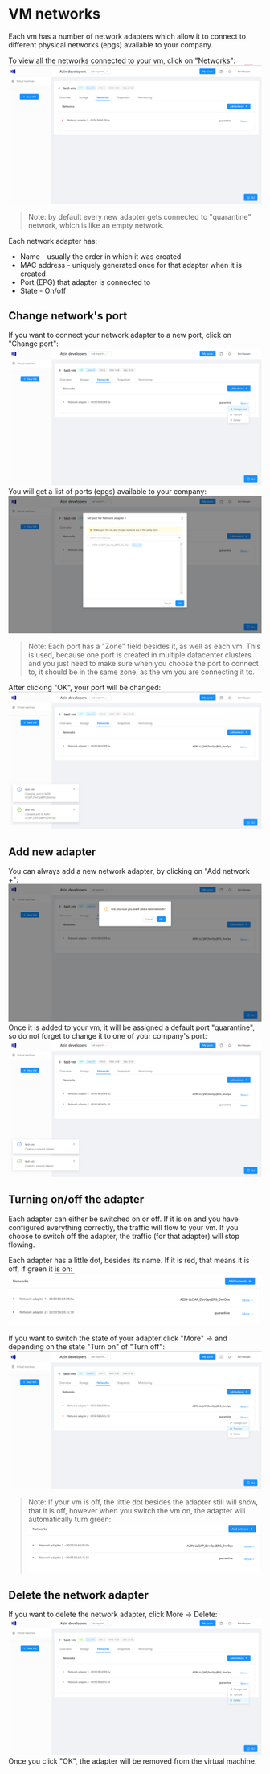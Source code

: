 # VM networks
Each vm has a number of network adapters which allow it to connect to different physical networks (epgs) available to your company.

To view all the networks connected to your vm, click on "Networks":
![Networks](./images/networks/networks.png)
> Note: by default every new adapter gets connected to "quarantine" network, which is like an empty network.

Each network adapter has:
- Name - usually the order in which it was created
- MAC address - uniquely generated once for that adapter when it is created
- Port (EPG) that adapter is connected to
- State - On/off

## Change network's port
If you want to connect your network adapter to a new port, click on "Change port":
![Change port](./images/networks/change-port.png)
You will get a list of ports (epgs) available to your company:
![Change port modal](./images/networks/change-port-modal.png)

> Note: Each port has a "Zone" field besides it, as well as each vm. This is used, because one port is created in multiple datacenter clusters and you just need to make sure when you choose the port to connect to, it should be in the same zone, as the vm you are connecting it to.

After clicking "OK", your port will be changed:
![Changed port](./images/networks/changed-port.png)

## Add new adapter
You can always add a new network adapter, by clicking on "Add network +":
![Add network](./images/networks/add-network.png)
Once it is added to your vm, it will be assigned a default port "quarantine", so do not forget to change it to one of your company's port:
![Added network](./images/networks/added-network.png)

## Turning on/off the adapter
Each adapter can either be switched on or off. If it is on and you have configured everything correctly, the traffic will flow to your vm. If you choose to switch off the adapter, the traffic (for that adapter) will stop flowing.

Each adapter has a little dot, besides its name. If it is red, that means it is off, if green it is on:
![On-off](./images/networks/on-off.png)

If you want to switch the state of your adapter click "More" -> and depending on the state "Turn on" of "Turn off":
![On](./images/networks/turn-on.png)

> Note: If your vm is off, the little dot besides the adapter still will show, that it is off, however when you switch the vm on, the adapter will automatically turn green:
![Turned on](./images/networks/turned-on.png)

## Delete the network adapter
If you want to delete the network adapter, click More -> Delete:
![Delete](./images/networks/delete-network.png)
Once you click "OK", the adapter will be removed from the virtual machine.